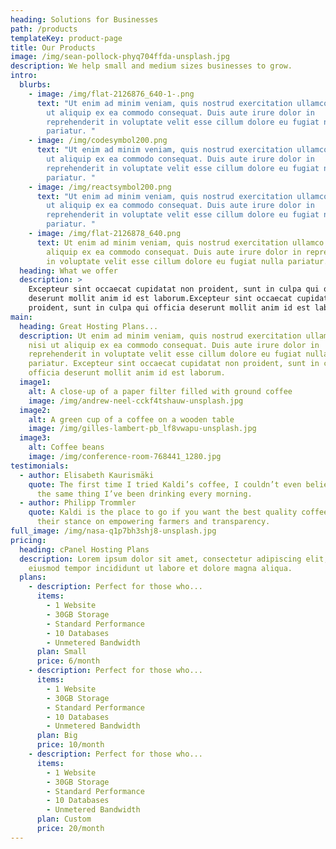 ```yaml
---
heading: Solutions for Businesses
path: /products
templateKey: product-page
title: Our Products
image: /img/sean-pollock-phyq704ffda-unsplash.jpg
description: We help small and medium sizes businesses to grow.
intro:
  blurbs:
    - image: /img/flat-2126876_640-1-.png
      text: "Ut enim ad minim veniam, quis nostrud exercitation ullamco laboris nisi
        ut aliquip ex ea commodo consequat. Duis aute irure dolor in
        reprehenderit in voluptate velit esse cillum dolore eu fugiat nulla
        pariatur. "
    - image: /img/codesymbol200.png
      text: "Ut enim ad minim veniam, quis nostrud exercitation ullamco laboris nisi
        ut aliquip ex ea commodo consequat. Duis aute irure dolor in
        reprehenderit in voluptate velit esse cillum dolore eu fugiat nulla
        pariatur. "
    - image: /img/reactsymbol200.png
      text: "Ut enim ad minim veniam, quis nostrud exercitation ullamco laboris nisi
        ut aliquip ex ea commodo consequat. Duis aute irure dolor in
        reprehenderit in voluptate velit esse cillum dolore eu fugiat nulla
        pariatur. "
    - image: /img/flat-2126878_640.png
      text: Ut enim ad minim veniam, quis nostrud exercitation ullamco laboris nisi ut
        aliquip ex ea commodo consequat. Duis aute irure dolor in reprehenderit
        in voluptate velit esse cillum dolore eu fugiat nulla pariatur.
  heading: What we offer
  description: >
    Excepteur sint occaecat cupidatat non proident, sunt in culpa qui officia
    deserunt mollit anim id est laborum.Excepteur sint occaecat cupidatat non
    proident, sunt in culpa qui officia deserunt mollit anim id est laborum.
main:
  heading: Great Hosting Plans...
  description: Ut enim ad minim veniam, quis nostrud exercitation ullamco laboris
    nisi ut aliquip ex ea commodo consequat. Duis aute irure dolor in
    reprehenderit in voluptate velit esse cillum dolore eu fugiat nulla
    pariatur. Excepteur sint occaecat cupidatat non proident, sunt in culpa qui
    officia deserunt mollit anim id est laborum.
  image1:
    alt: A close-up of a paper filter filled with ground coffee
    image: /img/andrew-neel-cckf4tshauw-unsplash.jpg
  image2:
    alt: A green cup of a coffee on a wooden table
    image: /img/gilles-lambert-pb_lf8vwapu-unsplash.jpg
  image3:
    alt: Coffee beans
    image: /img/conference-room-768441_1280.jpg
testimonials:
  - author: Elisabeth Kaurismäki
    quote: The first time I tried Kaldi’s coffee, I couldn’t even believe that was
      the same thing I’ve been drinking every morning.
  - author: Philipp Trommler
    quote: Kaldi is the place to go if you want the best quality coffee. I love
      their stance on empowering farmers and transparency.
full_image: /img/nasa-q1p7bh3shj8-unsplash.jpg
pricing:
  heading: cPanel Hosting Plans
  description: Lorem ipsum dolor sit amet, consectetur adipiscing elit, sed do
    eiusmod tempor incididunt ut labore et dolore magna aliqua.
  plans:
    - description: Perfect for those who...
      items:
        - 1 Website
        - 30GB Storage
        - Standard Performance
        - 10 Databases
        - Unmetered Bandwidth
      plan: Small
      price: 6/month
    - description: Perfect for those who...
      items:
        - 1 Website
        - 30GB Storage
        - Standard Performance
        - 10 Databases
        - Unmetered Bandwidth
      plan: Big
      price: 10/month
    - description: Perfect for those who...
      items:
        - 1 Website
        - 30GB Storage
        - Standard Performance
        - 10 Databases
        - Unmetered Bandwidth
      plan: Custom
      price: 20/month
---
```

